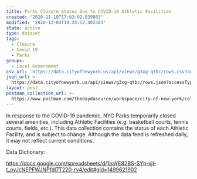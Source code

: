 ```yaml
---
title: Parks Closure Status Due to COVID-19 Athletic Facilities
created: '2020-11-10T17:03:02.039863'
modified: '2020-12-04T19:24:52.402483'
state: active
type: dataset
tags:
  - Closure
  - Covid 19
  - Parks
groups:
  - Local Government
csv_url: 'https://data.cityofnewyork.us/api/views/g3xg-qtbc/rows.csv?accessType=DOWNLOAD'
json_url: >-
  https://data.cityofnewyork.us/api/views/g3xg-qtbc/rows.json?accessType=DOWNLOAD
layout: post
postman_collection_url: >-
  https://www.postman.com/thedaydasource/workspace/city-of-new-york/collection/15909983-66455c56-3aac-4b1a-8a03-c828c2c4f051
---
```

In response to the COVID-19 pandemic, NYC Parks temporarily closed several amenities, including Athletic Facilities (e.g. basketball courts, tennis courts, fields, etc.). This data collection contains the status of each Athletic Facility, and is subject to change. Although the data feed is refreshed daily, it may not reflect current conditions.

Data Dictionary:

https://docs.google.com/spreadsheets/d/1aaYE82BS-SYh-xjI-t_oyJcNEPFWJNPfdI7T220-rv4/edit#gid=1499621902
